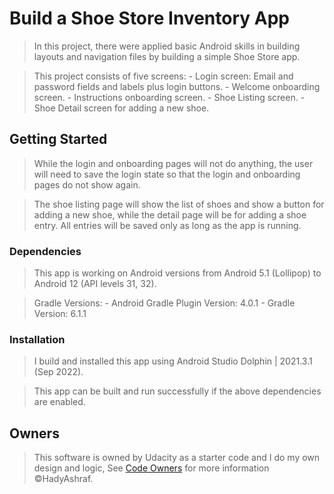 # Build a Shoe Store Inventory App

> In this project, there were applied basic Android skills in building layouts and navigation files by building a simple Shoe Store app.

> This project consists of five screens:
	- Login screen: Email and password fields and labels plus login buttons.
	- Welcome onboarding screen.
	- Instructions onboarding screen.
	- Shoe Listing screen.
	- Shoe Detail screen for adding a new shoe.

## Getting Started

> While the login and onboarding pages will not do anything, the user will need to save the login state so that the login and onboarding pages do not show again.

> The shoe listing page will show the list of shoes and show a button for adding a new shoe, while the detail page will be for adding a shoe entry. All entries will be saved only as long as the app is running.

### Dependencies

> This app is working on Android versions from Android 5.1 (Lollipop) to Android 12 (API levels 31, 32).

> Gradle Versions:
	- Android Gradle Plugin Version: 4.0.1
	- Gradle Version: 6.1.1

### Installation

> I build and installed this app using Android Studio Dolphin | 2021.3.1 (Sep 2022).

> This app can be built and run successfully if the above dependencies are enabled.

## Owners

> This software is owned by Udacity as a starter code and I do my own design and logic, See [Code Owners](https://github.com/hady993/nd940-android-kotlin-course1-starter-master/CODEOWNERS) for more information ©HadyAshraf.